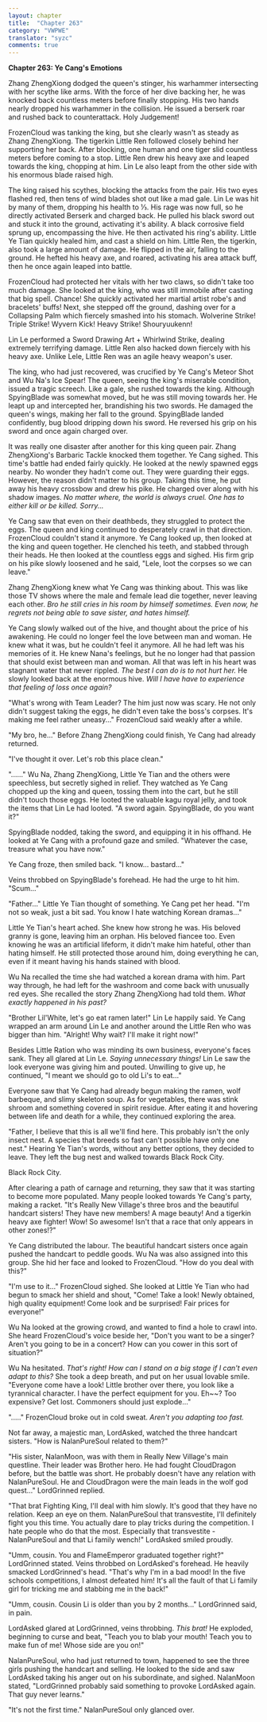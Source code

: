```yaml
---
layout: chapter
title:  "Chapter 263"
category: "VWPWE"
translator: "syzc"
comments: true
---
```


**Chapter 263: Ye Cang's Emotions**

Zhang ZhengXiong dodged the queen's stinger, his warhammer intersecting with her scythe like arms. With the force of her dive backing her, he was knocked back countless meters before finally stopping. His two hands nearly dropped his warhammer in the collision. He issued a berserk roar and rushed back to counterattack. Holy Judgement!

FrozenCloud was tanking the king, but she clearly wasn't as steady as Zhang ZhengXiong. The tigerkin Little Ren followed closely behind her supporting her back. After blocking, one human and one tiger slid countless meters before coming to a stop. Little Ren drew his heavy axe and leaped towards the king, chopping at him. Lin Le also leapt from the other side with his enormous blade raised high.

The king raised his scythes, blocking the attacks from the pair. His two eyes flashed red, then tens of wind blades shot out like a mad gale. Lin Le was hit by many of them, dropping his health to ⅓. His rage was now full, so he directly activated Berserk and charged back. He pulled his black sword out and stuck it into the ground, activating it's ability. A black corrosive field sprung up, encompassing the hive. He then activated his ring's ability. Little Ye Tian quickly healed him, and cast a shield on him. Little Ren, the tigerkin, also took a large amount of damage. He flipped in the air, falling to the ground. He hefted his heavy axe, and roared, activating his area attack buff, then he once again leaped into battle.

FrozenCloud had protected her vitals with her two claws, so didn't take too much damage. She looked at the king, who was still immobile after casting that big spell. Chance! She quickly activated her martial artist robe's and bracelets' buffs! Next, she stepped off the ground, dashing over for a Collapsing Palm which fiercely smashed into his stomach. Wolverine Strike! Triple Strike! Wyvern Kick! Heavy Strike! Shouryuukenn!

Lin Le performed a Sword Drawing Art + Whirlwind Strike, dealing extremely terrifying damage. Little Ren also hacked down fiercely with his heavy axe. Unlike Lele, Little Ren was an agile heavy weapon's user.

The king, who had just recovered, was crucified by Ye Cang's Meteor Shot and Wu Na's Ice Spear! The queen, seeing the king's miserable condition, issued a tragic screech. Like a gale, she rushed towards the king. Although SpyingBlade was somewhat moved, but he was still moving towards her. He leapt up and intercepted her, brandishing his two swords. He damaged the queen's wings, making her fall to the ground. SpyingBlade landed confidently, bug blood dripping down his sword. He reversed his grip on his sword and once again charged over.

It was really one disaster after another for this king queen pair. Zhang ZhengXiong's Barbaric Tackle knocked them together. Ye Cang sighed. This time's battle had ended fairly quickly. He looked at the newly spawned eggs nearby. No wonder they hadn't come out. They were guarding their eggs. However, the reason didn't matter to his group. Taking this time, he put away his heavy crossbow and drew his pike. He charged over along with his shadow images. *No matter where, the world is always cruel. One has to either kill or be killed. Sorry...*

Ye Cang saw that even on their deathbeds, they struggled to protect the eggs. The queen and king continued to desperately crawl in that direction. FrozenCloud couldn't stand it anymore. Ye Cang looked up, then looked at the king and queen together. He clenched his teeth, and stabbed through their heads. He then looked at the countless eggs and sighed. His firm grip on his pike slowly loosened and he said, "Lele, loot the corpses so we can leave."

Zhang ZhengXiong knew what Ye Cang was thinking about. This was like those TV shows where the male and female lead die together, never leaving each other. *Bro he still cries in his room by himself sometimes. Even now, he regrets not being able to save sister, and hates himself.*

Ye Cang slowly walked out of the hive, and thought about the price of his awakening. He could no longer feel the love between man and woman. He knew what it was, but he couldn't feel it anymore. All he had left was his memories of it. He knew Nana's feelings, but he no longer had that passion that should exist between man and woman. All that was left in his heart was stagnant water that never rippled. *The best I can do is to not hurt her.* He slowly looked back at the enormous hive. *Will I have have to experience that feeling of loss once again?*

"What's wrong with Team Leader? The him just now was scary. He not only didn't suggest taking the eggs, he didn't even take the boss's corpses. It's making me feel rather uneasy..." FrozenCloud said weakly after a while.

"My bro, he..." Before Zhang ZhengXiong could finish, Ye Cang had already returned.

"I've thought it over. Let's rob this place clean."

"......" Wu Na, Zhang ZhengXiong, Little Ye Tian and the others were speechless, but secretly sighed in relief. They watched as Ye Cang chopped up the king and queen, tossing them into the cart, but he still didn't touch those eggs. He looted the valuable kagu royal jelly, and took the items that Lin Le had looted. "A sword again. SpyingBlade, do you want it?"

SpyingBlade nodded, taking the sword, and equipping it in his offhand. He looked at Ye Cang with a profound gaze and smiled. "Whatever the case, treasure what you have now."

Ye Cang froze, then smiled back. "I know... bastard..."

Veins throbbed on SpyingBlade's forehead. He had the urge to hit him. "Scum..."

"Father..." Little Ye Tian thought of something. Ye Cang pet her head. "I'm not so weak, just a bit sad. You know I hate watching Korean dramas..."

Little Ye Tian's heart ached. She knew how strong he was. His beloved granny is gone, leaving him an orphan. His beloved fiancee too. Even knowing he was an artificial lifeform, it didn't make him hateful, other than hating himself. He still protected those around him, doing everything he can, even if it meant having his hands stained with blood.

Wu Na recalled the time she had watched a korean drama with him. Part way through, he had left for the washroom and come back with unusually red eyes. She recalled the story Zhang ZhengXiong had told them. *What exactly happened in his past?*

"Brother Lil'White, let's go eat ramen later!" Lin Le happily said. Ye Cang wrapped an arm around Lin Le and another around the Little Ren who was bigger than him. "Alright! Why wait? I'll make it right now!"

Besides Little Ration who was minding its own business, everyone's faces sank. They all glared at Lin Le. *Saying unnecessary things!* Lin Le saw the look everyone was giving him and pouted. Unwilling to give up, he continued, "I meant we should go to old Li's to eat..."

Everyone saw that Ye Cang had already begun making the ramen, wolf barbeque, and slimy skeleton soup. As for vegetables, there was stink shroom and something covered in spirit residue. After eating it and hovering between life and death for a while, they continued exploring the area.

"Father, I believe that this is all we'll find here. This probably isn't the only insect nest. A species that breeds so fast can't possible have only one nest." Hearing Ye Tian's words, without any better options, they decided to leave. They left the bug nest and walked towards Black Rock City.

Black Rock City.

After clearing a path of carnage and returning, they saw that it was starting to become more populated. Many people looked towards Ye Cang's party, making a racket. "It's Really New Village's three bros and the beautiful handcart sisters! They have new members! A mage beauty! And a tigerkin heavy axe fighter! Wow! So awesome! Isn't that a race that only appears in other zones!?"

Ye Cang distributed the labour. The beautiful handcart sisters once again pushed the handcart to peddle goods. Wu Na was also assigned into this group. She hid her face and looked to FrozenCloud. "How do you deal with this?"

"I'm use to it..." FrozenCloud sighed. She looked at Little Ye Tian who had begun to smack her shield and shout, "Come! Take a look! Newly obtained, high quality equipment! Come look and be surprised! Fair prices for everyone!"

Wu Na looked at the growing crowd, and wanted to find a hole to crawl into. She heard FrozenCloud's voice beside her, "Don't you want to be a singer? Aren't you going to be in a concert? How can you cower in this sort of situation?"

Wu Na hesitated. *That's right! How can I stand on a big stage if I can't even adapt to this?* She took a deep breath, and put on her usual lovable smile. "Everyone come have a look! Little brother over there, you look like a tyrannical character. I have the perfect equipment for you. Eh~~? Too expensive? Get lost. Commoners should just explode..."

"....." FrozenCloud broke out in cold sweat. *Aren't you adapting too fast.*

Not far away, a majestic man, LordAsked, watched the three handcart sisters. "How is NalanPureSoul related to them?"

"His sister, NalanMoon, was with them in Really New Village's main questline. Their leader was Brother hero. He had fought CloudDragon before, but the battle was short. He probably doesn't have any relation with NalanPureSoul. He and CloudDragon were the main leads in the wolf god quest..." LordGrinned replied.

"That brat Fighting King, I'll deal with him slowly. It's good that they have no relation. Keep an eye on them. NalanPureSoul that transvestite, I'll definitely fight you this time. You actually dare to play tricks during the competition. I hate people who do that the most. Especially that transvestite - NalanPureSoul and that Li family wench!" LordAsked smiled proudly.

"Umm, cousin. You and FlameEmperor graduated together right?" LordGrinned stated. Veins throbbed on LordAsked's forehead. He heavily smacked LordGrinned's head. "That's why I'm in a bad mood! In the five schools competitions, I almost defeated him! It's all the fault of that Li family girl for tricking me and stabbing me in the back!"

"Umm, cousin. Cousin Li is older than you by 2 months..." LordGrinned said, in pain.

LordAsked glared at LordGrinned, veins throbbing. *This brat!* He exploded, beginning to curse and beat, "Teach you to blab your mouth! Teach you to make fun of me! Whose side are you on!"

NalanPureSoul, who had just returned to town, happened to see the three girls pushing the handcart and selling. He looked to the side and saw LordAsked taking his anger out on his subordinate, and sighed. NalanMoon stated, "LordGrinned probably said something to provoke LordAsked again. That guy never learns."

"It's not the first time." NalanPureSoul only glanced over.
